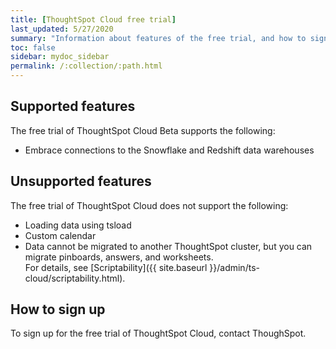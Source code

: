 ```yaml
---
title: [ThoughtSpot Cloud free trial]
last_updated: 5/27/2020
summary: "Information about features of the free trial, and how to sign up."
toc: false
sidebar: mydoc_sidebar
permalink: /:collection/:path.html
---
```

## Supported features

The free trial of ThoughtSpot Cloud <span class="label label-beta-cloud-small">Beta</span> supports the following:
- Embrace connections to the Snowflake and Redshift data warehouses

## Unsupported features

The free trial of ThoughtSpot Cloud does not support the following:
- Loading data using tsload
- Custom calendar
- Data cannot be migrated to another ThoughtSpot cluster, but you can migrate pinboards, answers, and worksheets.  
For details, see [Scriptability]({{ site.baseurl }}/admin/ts-cloud/scriptability.html).

## How to sign up

To sign up for the free trial of ThoughtSpot Cloud, contact ThoughSpot.
